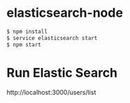 # elasticsearch-node

```bash
$ npm install
$ service elasticsearch start
$ npm start
```

# Run Elastic Search
http://localhost:3000/users/list